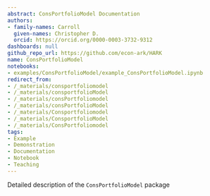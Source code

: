 ```yaml
---
abstract: ConsPortfolioModel Documentation
authors:
- family-names: Carroll
  given-names: Christopher D.
  orcid: https://orcid.org/0000-0003-3732-9312
dashboards: null
github_repo_url: https://github.com/econ-ark/HARK
name: ConsPortfolioModel
notebooks:
- examples/ConsPortfolioModel/example_ConsPortfolioModel.ipynb
redirect_from:
- /_materials/consportfoliomodel
- /_materials/consportfolioModel
- /_materials/consPortfoliomodel
- /_materials/consPortfolioModel
- /_materials/Consportfoliomodel
- /_materials/ConsportfolioModel
- /_materials/ConsPortfoliomodel
tags:
- Example
- Demonstration
- Documentation
- Notebook
- Teaching
---
```


Detailed description of the `ConsPortfolioModel` package
